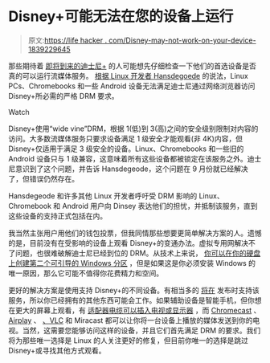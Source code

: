 # Disney+可能无法在您的设备上运行

> 原文:[https://life hacker . com/Disney-may-not-work-on-your-device-1839229645](https://lifehacker.com/disney-might-not-work-on-your-device-1839229645)

那些期待着 [即将到来的迪士尼+](https://lifehacker.com/see-what-s-coming-to-disney-plus-before-it-launches-1838178773) 的人可能想先仔细检查一下他们的首选设备是否真的可以运行流媒体服务。 [根据 Linux 开发者 Hansdegoede](https://hansdegoede.livejournal.com/22338.html) 的说法，Linux PCs、Chromebooks 和一些 Android 设备无法满足迪士尼通过网络浏览器访问 Disney+所必需的严格 DRM 要求。

Watch

Disney+使用“wide vine”DRM，根据 1(低)到 3(高)之间的安全级别限制对内容的访问。大多数流媒体服务只要求设备满足 1 级安全才能观看(非 4K)内容，但 Disney+仅适用于满足 3 级安全的设备。Linux、Chromebooks 和一些旧的 Android 设备只与 1 级兼容，这意味着所有这些设备都被锁定在该服务之外。迪士尼意识到了这个问题，并告诉 Hansdegeode，这个问题在 9 月份就已经解决了，但错误仍然存在。

Hansdegeode 和许多其他 Linux 开发者呼吁受 DRM 影响的 Linux、Chromebook 和 Android 用户向 Dinsey 表达他们的担忧，并抵制该服务，直到这些设备的支持正式包括在内。

我当然主张用户用他们的钱包投票，但我同情那些想要更简单解决方案的人。遗憾的是，目前没有在受影响的设备上观看 Disney+的变通办法。虚拟专用网解决不了问题，也很难破解迪士尼已经到位的 DRM。从技术上来说， [你可以在你的硬盘上创建第二个可引导的 Windows 分区](https://lifehacker.com/how-to-set-up-a-virtual-machine-for-free-1828969527) ，但是如果这是你必须安装 Windows 的唯一原因，那么它可能不值得你花费精力和空间。

更好的解决方案是使用支持 Disney+的不同设备。有相当多的 [将在](https://lifehacker.com/heres-every-device-you-can-use-to-stream-disney-1837378152) 发布时支持该服务，所以你已经拥有的其他东西可能会工作。如果辅助设备是智能手机，但你想在更大的屏幕上观看，有 [适配器电缆可以插入电视或显示器](https://www.amazon.com/USB-C-Adapter-Android-Tablet-4-5x2-5x1-0cm/dp/B0798KFKRN?asc_campaign=InlineText&asc_refurl=https://lifehacker.com/disney-might-not-work-on-your-device-1839229645&asc_source=&tag=kinjalifehackerlink-20) ，而 [Chromecast](https://lifehacker.com/tag/chromecast) 、 [Airplay](https://lifehacker.com/tag/airplay) 、 [、VLC](https://lifehacker.com/how-to-cast-video-using-vlc-3-0-1822883313) 和 Miracast 都可以让你将一台设备上播放的媒体发送到你的电视。当然，这需要您能够访问这样的设备，并且它们首先满足 DRM 的要求。我们将为那些唯一选择是 Linux 的人关注更好的修复，但目前你唯一的选择是跳过 Disney+或寻找其他方式观看。